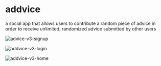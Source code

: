# addvice
a social app that allows users to contribute a random piece of advice in order to receive unlimited, randomized advice submitted by other users  

![advice-v3-signup](https://user-images.githubusercontent.com/17306970/27109386-88364ebc-5070-11e7-80cb-0bc1d30256da.png)

![addvice-v3-login](https://user-images.githubusercontent.com/17306970/27112681-8d874ff4-5086-11e7-819f-20c327276ed5.png)

![addvice-v3-home](https://user-images.githubusercontent.com/17306970/27112727-d4932666-5086-11e7-8f3e-8b29d7d03651.png)
